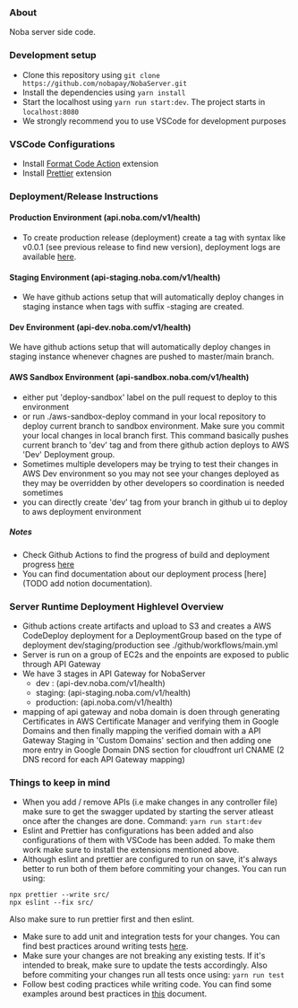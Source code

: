 ### About

Noba server side code.

### Development setup

- Clone this repository using `git clone https://github.com/nobapay/NobaServer.git`
- Install the dependencies using `yarn install`
- Start the localhost using `yarn run start:dev`. The project starts in `localhost:8080`
- We strongly recommend you to use VSCode for development purposes

### VSCode Configurations

- Install [Format Code Action](https://marketplace.visualstudio.com/items?itemName=rohit-gohri.format-code-action) extension
- Install [Prettier](https://marketplace.visualstudio.com/items?itemName=esbenp.prettier-vscode) extension

### Deployment/Release Instructions

#### Production Environment (api.noba.com/v1/health)

- To create production release (deployment) create a tag with syntax like v0.0.1 (see previous release to find new version), deployment logs are available [here]().

#### Staging Environment (api-staging.noba.com/v1/health)

- We have github actions setup that will automatically deploy changes in staging instance when tags with suffix -staging are created.

#### Dev Environment (api-dev.noba.com/v1/health)

We have github actions setup that will automatically deploy changes in staging instance whenever chagnes are pushed to master/main branch.

#### AWS Sandbox Environment (api-sandbox.noba.com/v1/health)
- either put 'deploy-sandbox' label on the pull request to deploy to this environment
- or run ./aws-sandbox-deploy command in your local repository to deploy current branch to sandbox environment. Make sure you commit your local changes in local branch first. This command basically pushes current branch to 'dev' tag and from there github action deploys to AWS 'Dev' Deployment group.
- Sometimes multiple developers may be trying to test their changes in AWS Dev environment so you may not see your changes deployed as they may be overridden by other developers so coordination is needed sometimes
- you can directly create 'dev' tag from your branch in github ui to deploy to aws deployment environment

##### Notes

- Check Github Actions to find the progress of build and deployment progress [here](https://github.com/nobapay/NobaServer/actions)
- You can find documentation about our deployment process [here](TODO add notion documentation).

### Server Runtime Deployment Highlevel Overview

- Github actions create artifacts and upload to S3 and creates a AWS CodeDeploy deployment for a DeploymentGroup based on the type of deployment dev/staging/production see ./github/workflows/main.yml
- Server is run on a group of EC2s and the enpoints are exposed to public through API Gateway
- We have 3 stages in API Gateway for NobaServer
  - dev : (api-dev.noba.com/v1/health)
  - staging: (api-staging.noba.com/v1/health)
  - production: (api.noba.com/v1/health)
- mapping of api gateway and noba domain is doen through generating Certificates in AWS Certificate Manager and verifying them in Google Domains and then finally mapping the verified domain with a API Gateway Staging in 'Custom Domains' section and then adding one more entry in Google Domain DNS section for cloudfront url CNAME (2 DNS record for each API Gateway mapping)

### Things to keep in mind

- When you add / remove APIs (i.e make changes in any controller file) make sure to get the swagger updated by starting the server atleast once after the changes are done. Command: `yarn run start:dev`
- Eslint and Prettier has configurations has been added and also configurations of them with VSCode has been added. To make them work make sure to install the extensions mentioned above.
- Although eslint and prettier are configured to run on save, it's always better to run both of them before commiting your changes. You can run using:

```
npx prettier --write src/
npx eslint --fix src/
```

Also make sure to run prettier first and then eslint.

- Make sure to add unit and integration tests for your changes. You can find best practices around writing tests [here](https://www.notion.so/onenoba/Best-Practices-on-Testing-a29dc328521d481bba97ae4f268aa37a).
- Make sure your changes are not breaking any existing tests. If it's intended to break, make sure to update the tests accordingly. Also before commiting your changes run all tests once using: `yarn run test`
- Follow best coding practices while writing code. You can find some examples around best practices in [this]() document.
